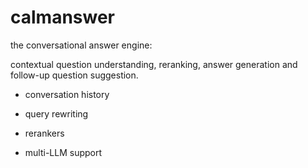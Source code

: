 # calmanswer

the conversational answer engine: 

contextual question understanding, reranking, answer generation and follow-up question suggestion.

* conversation history

* query rewriting

* rerankers

* multi-LLM support



